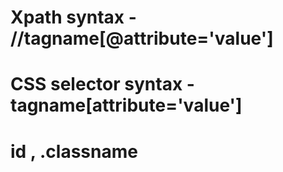 # Xpath syntax - //tagname[@attribute='value'] 

# CSS selector syntax - tagname[attribute='value']  
# id , .classname  

